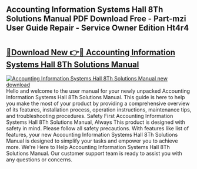 ## Accounting Information Systems Hall 8Th Solutions Manual PDF Download Free - Part-mzi User Guide Repair - Service Owner Edition Ht4r4

# <h2><a href="http://bc74082.oget.top/?id=Accounting+Information+Systems+Hall+8Th+Solutions+Manual">🔗Download New 👉🔴 Accounting Information Systems Hall 8Th Solutions Manual</a></h2>

[![Accounting Information Systems Hall 8Th Solutions Manual new download](https://i.imgur.com/5g1atiW.png)](http://bc74082.oget.top/?id=Accounting+Information+Systems+Hall+8Th+Solutions+Manual)
Hello and welcome to the user manual for your newly unpacked Accounting Information Systems Hall 8Th Solutions Manual. This guide is here to help you make the most of your product by providing a comprehensive overview of its features, installation process, operation instructions, maintenance tips, and troubleshooting procedures. Safety First Accounting Information Systems Hall 8Th Solutions Manual, Always This product is designed with safety in mind. Please follow all safety precautions. With features like list of features, your new Accounting Information Systems Hall 8Th Solutions Manual is designed to simplify your tasks and empower you to achieve more. We're Here to Help Accounting Information Systems Hall 8Th Solutions Manual. Our customer support team is ready to assist you with any questions or concerns.
